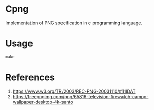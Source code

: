 # Cpng 

Implementation of PNG specification in c programming language.
 
# Usage  
```c 
make 
``` 


# References 
1. https://www.w3.org/TR/2003/REC-PNG-20031110/#11IDAT
2. https://freepngimg.com/png/65816-television-firewatch-campo-wallpaper-desktop-4k-santo 
